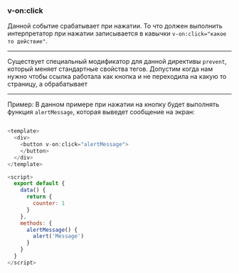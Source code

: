 ### v-on:click

Данной событие срабатывает при нажатии. То что должен выполнить интерпретатор при нажатии записывается в кавычки `v-on:click="какое то действие"`.

---

Существует специальный модификатор для данной директивы `prevent`, который меняет стандартные свойства тегов. Допустим когда нам нужно чтобы ссылка работала как кнопка и не переходила на какую то страницу, а обрабатывает

---

Пример:
В данном примере при нажатии на кнопку будет выполнять функция `alertMessage`, которая выведет сообщение на экран:

```javascript

<template>
  <div>
    <button v-on:click="alertMessage">
    </button>
  </div>
</template>

<script>
  export default {
    data() {
      return {
        counter: 1
      }
    },
    methods: {
      alertMessage() {
        alert('Message')
      }
    }
  }
</script>


```
